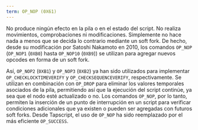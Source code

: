 ```yaml
---
term: OP_NOP (0X61)
---
```


No produce ningún efecto en la pila o en el estado del script. No realiza movimientos, comprobaciones ni modificaciones. Simplemente no hace nada a menos que se decida lo contrario mediante un soft fork. De hecho, desde su modificación por Satoshi Nakamoto en 2010, los comandos `OP_NOP` (`OP_NOP1` (`0XB0`) hasta `OP_NOP10` (`0XB9`)) se utilizan para agregar nuevos opcodes en forma de un soft fork.

Así, `OP_NOP2` (`0XB1`) y `OP_NOP3` (`0XB2`) ya han sido utilizados para implementar `OP_CHECKLOCKTIMEVERIFY` y `OP_CHECKSEQUENCEVERIFY`, respectivamente. Se utilizan en combinación con `OP_DROP` para eliminar los valores temporales asociados de la pila, permitiendo así que la ejecución del script continúe, ya sea que el nodo esté actualizado o no. Los comandos `OP_NOP`, por lo tanto, permiten la inserción de un punto de interrupción en un script para verificar condiciones adicionales que ya existen o pueden ser agregadas con futuros soft forks. Desde Tapscript, el uso de `OP_NOP` ha sido reemplazado por el más eficiente `OP_SUCCESS`.